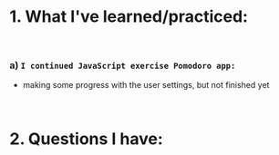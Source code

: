 # 1. What I've learned/practiced:

<br>

### a) `I continued JavaScript exercise Pomodoro app:` 

   * making some progress with the user settings, but not finished yet


<br>

# 2. Questions I have:

<br>


